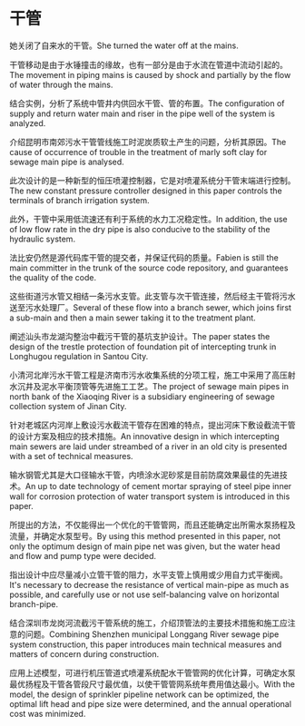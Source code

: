 # 干管

<p><span class="chinese">她关闭了自来水的干管。</span><span class="english">She turned the water off at the mains.</span></p>

<p><span class="chinese">干管移动是由于水锤撞击的缘故，也有一部分是由于水流在管道中流动引起的。</span><span class="english">The movement in piping mains is caused by shock and partially by the flow of water through the mains.</span></p>

<p><span class="chinese">结合实例，分析了系统中管井内供回水干管、管的布置。</span><span class="english">The configuration of supply and return water main and riser in the pipe well of the system is analyzed.</span></p>

<p><span class="chinese">介绍昆明市南郊污水干管管线施工时泥炭质软土产生的问题，分析其原因。</span><span class="english">The cause of occurrence of trouble in the treatment of marly soft clay for sewage main pipe is analysed.</span></p>

<p><span class="chinese">此次设计的是一种新型的恒压喷灌控制器，它是对喷灌系统分干管末端进行控制。</span><span class="english">The new constant pressure controller designed in this paper controls the terminals of branch irrigation system.</span></p>

<p><span class="chinese">此外，干管中采用低流速还有利于系统的水力工况稳定性。</span><span class="english">In addition, the use of low flow rate in the dry pipe is also conducive to the stability of the hydraulic system.</span></p>

<p><span class="chinese">法比安仍然是源代码库干管的提交者，并保证代码的质量。</span><span class="english">Fabien is still the main committer in the trunk of the source code repository, and guarantees the quality of the code.</span></p>

<p><span class="chinese">这些街道污水管又相结一条污水支管。此支管与次干管连接，然后经主干管将污水送至污水处理厂。</span><span class="english">Several of these flow into a branch sewer, which joins first a sub-main and then a main sewer taking it to the treatment plant.</span></p>

<p><span class="chinese">阐述汕头市龙湖沟整治中截污干管的基坑支护设计。</span><span class="english">The paper states the design of the trestle protection of foundation pit of intercepting trunk in Longhugou regulation in Santou City.</span></p>

<p><span class="chinese">小清河北岸污水干管工程是济南市污水收集系统的分项工程，施工中采用了高压射水沉井及泥水平衡顶管等先进施工工艺。</span><span class="english">The project of sewage main pipes in north bank of the Xiaoqing River is a subsidiary engineering of sewage collection system of Jinan City.</span></p>

<p><span class="chinese">针对老城区内河岸上敷设污水截流干管存在困难的特点，提出河床下敷设截流干管的设计方案及相应的技术措施。</span><span class="english">An innovative design in which intercepting main sewers are laid under streambed of a river in an old city is presented with a set of technical measures.</span></p>

<p><span class="chinese">输水钢管尤其是大口径输水干管，内喷涂水泥砂浆是目前防腐效果最佳的先进技术。</span><span class="english">An up to date technology of cement mortar spraying of steel pipe inner wall for corrosion protection of water transport system is introduced in this paper.</span></p>

<p><span class="chinese">所提出的方法，不仅能得出一个优化的干管管网，而且还能确定出所需水泵扬程及流量，并确定水泵型号。</span><span class="english">By using this method presented in this paper, not only the optimum design of main pipe net was given, but the water head and flow and pump type were decided.</span></p>

<p><span class="chinese">指出设计中应尽量减小立管干管的阻力，水平支管上慎用或少用自力式平衡阀。</span><span class="english">It's necessary to decrease the resistance of vertical main-pipe as much as possible, and carefully use or not use self-balancing valve on horizontal branch-pipe.</span></p>

<p><span class="chinese">结合深圳市龙岗河流截污干管系统的施工，介绍顶管法的主要技术措施和施工应注意的问题。</span><span class="english">Combining Shenzhen municipal Longgang River sewage pipe system construction, this paper introduces main technical measures and matters of concern during construction.</span></p>

<p><span class="chinese">应用上述模型，可进行机压管道式喷灌系统配水干管管网的优化计算，可确定水泵最优扬程及干管各管段尺寸最优值，以使干管管网系统年费用值达最小。</span><span class="english">With the model, the design of sprinkler pipeline network can be optimized, the optimal lift head and pipe size were determined, and the annual operational cost was minimized.</span></p>

